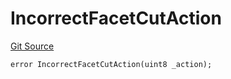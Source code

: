 # IncorrectFacetCutAction
[Git Source](https://github.com/thrackle-io/Tron/blob/239d60d1c3cbbef1a9f14ff953593a8a908ddbe0/src/economic/ruleProcessor/RuleProcessorDiamondLib.sol)


```solidity
error IncorrectFacetCutAction(uint8 _action);
```

